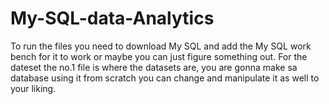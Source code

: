 # My-SQL-data-Analytics
To run the files you need to download  My SQL and add the My SQL work bench for it to work or maybe you can just figure something out. For the dateset the no.1 file is where the datasets are, you are gonna make sa database using it from scratch you can change and manipulate it as well to your liking.
